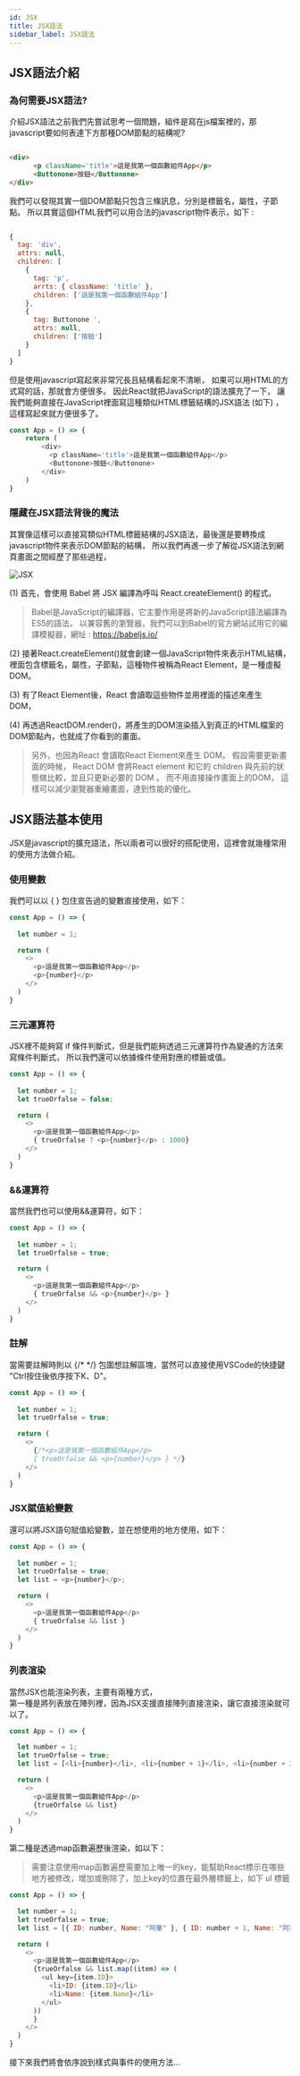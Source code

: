 ```yaml
---
id: JSX
title: JSX語法
sidebar_label: JSX語法
---
```

## JSX語法介紹

### 為何需要JSX語法?

介紹JSX語法之前我們先嘗試思考一個問題，組件是寫在js檔案裡的，那javascript要如何表達下方那種DOM節點的結構呢?

```html

<div>
      <p className='title'>這是我第一個函數組件App</p>
      <Buttonone>按鈕</Buttonone>
</div>

```

我們可以發現其實一個DOM節點只包含三條訊息，分別是標籤名，屬性，子節點。
所以其實這個HTML我們可以用合法的javascript物件表示，如下 : 

```javascript

{
  tag: 'div',
  attrs: null,
  children: [
    {
      tag: 'p',
      arrts: { className: 'title' },
      children: ['這是我第一個函數組件App']
    },
    {
      tag: Buttonone ',
      attrs: null,
      children: ['按鈕']
    }
  ]
}

```


但是使用javascript寫起來非常冗長且結構看起來不清晰，
如果可以用HTML的方式寫的話，那就會方便很多。
因此React就把JavaScript的語法擴充了一下，
讓我們能夠直接在JavaScript裡面寫這種類似HTML標籤結構的JSX語法 (如下)
，這樣寫起來就方便很多了。

```javascript
const App = () => {
    return (
        <div>
          <p className='title'>這是我第一個函數組件App</p>
          <Buttonone>按鈕</Buttonone>
        </div>
    )
}

```

### 隱藏在JSX語法背後的魔法

其實像這樣可以直接寫類似HTML標籤結構的JSX語法，最後還是要轉換成javascript物件來表示DOM節點的結構，
所以我們再進一步了解從JSX語法到網頁畫面之間經歷了那些過程，

![JSX](/ArhuaReactCourse/img/JSX.png)

(1) 首先，會使用 Babel 將 JSX 編譯為呼叫 React.createElement() 的程式。

> Babel是JavaScript的編譯器，它主要作用是將新的JavaScript語法編譯為ES5的語法，
  以兼容舊的瀏覽器，我們可以到Babel的官方網站試用它的編譯模擬器，網址 : 
  https://babeljs.io/


(2) 接著React.createElement()就會創建一個JavaScript物件來表示HTML結構，
裡面包含標籤名，屬性，子節點，這種物件被稱為React Element，是一種虛擬DOM。


(3) 有了React Element後，React 會讀取這些物件並用裡面的描述來產生 DOM，


(4) 再透過ReactDOM.render()，將產生的DOM渲染插入到真正的HTML檔案的DOM節點內，也就成了你看到的畫面。

> 另外，也因為React 會讀取React Element來產生 DOM。
假設需要更新畫面的時候，
React DOM 會將React element 和它的 children 與先前的狀態做比較，並且只更新必要的 DOM 。
而不用直接操作畫面上的DOM，
這樣可以減少瀏覽器重繪畫面，達到性能的優化。


## JSX語法基本使用

JSX是javascript的擴充語法，所以兩者可以很好的搭配使用，這裡會就幾種常用的使用方法做介紹。

### 使用變數

我們可以以 { } 包住宣告過的變數直接使用，如下：

```javascript
const App = () => {
  
  let number = 1;

  return (
    <>
      <p>這是我第一個函數組件App</p>
      <p>{number}</p>
    </>
  )
}
```

### 三元運算符

JSX裡不能夠寫 if 條件判斷式，但是我們能夠透過三元運算符作為變通的方法來寫條件判斷式，
所以我們還可以依據條件使用對應的標籤或值。

```javascript
const App = () => {
  
  let number = 1;
  let trueOrfalse = false; 

  return (
    <>
      <p>這是我第一個函數組件App</p>
      { trueOrfalse ? <p>{number}</p> : 1000}
    </>
  )
}
```

### &&運算符

當然我們也可以使用&&運算符，如下：

```javascript
const App = () => {
  
  let number = 1;
  let trueOrfalse = true; 

  return (
    <>
      <p>這是我第一個函數組件App</p>
      { trueOrfalse && <p>{number}</p> }
    </>
  )
}
```

### 註解

當需要註解時則以 {/* */} 包圍想註解區塊，當然可以直接使用VSCode的快捷鍵 "Ctrl按住後依序按下K、D"。

```javascript
const App = () => {
  
  let number = 1;
  let trueOrfalse = true; 

  return (
    <>
      {/*<p>這是我第一個函數組件App</p>
      { trueOrfalse && <p>{number}</p> } */}
    </>
  )
}
```

### JSX賦值給變數

還可以將JSX語句賦值給變數，並在想使用的地方使用，如下：

```javascript
const App = () => {
  
  let number = 1;
  let trueOrfalse = true; 
  let list = <p>{number}</p>;

  return (
    <>
      <p>這是我第一個函數組件App</p>
      { trueOrfalse && list }
    </>
  )
}
```

### 列表渲染

當然JSX也能渲染列表，主要有兩種方式，<br/>
第一種是將列表放在陣列裡，因為JSX支援直接陣列直接渲染，讓它直接渲染就可以了。

```javascript
const App = () => {

  let number = 1;
  let trueOrfalse = true;
  let list = [<li>{number}</li>, <li>{number + 1}</li>, <li>{number + 2}</li>];

  return (
    <>
      <p>這是我第一個函數組件App</p>
      {trueOrfalse && list}
    </>
  )
}
```

第二種是透過map函數遍歷後渲染，如以下：

>  需要注意使用map函數遍歷需要加上唯一的key，能幫助React標示在哪些地方被修改，增加或刪除了，加上key的位置在最外層標籤上，如下 ul 標籤

```javascript
const App = () => {

  let number = 1;
  let trueOrfalse = true;
  let list = [{ ID: number, Name: "阿華" }, { ID: number + 1, Name: "阿花" }, { ID: number + 2, Name: "阿話" }];

  return (
    <>
      <p>這是我第一個函數組件App</p>
      {trueOrfalse && list.map((item) => (
        <ul key={item.ID}>
          <li>ID: {item.ID}</li>
          <li>Name: {item.Name}</li>
        </ul>
      ))
      }
    </>
  )
}
```

接下來我們將會依序說到樣式與事件的使用方法...